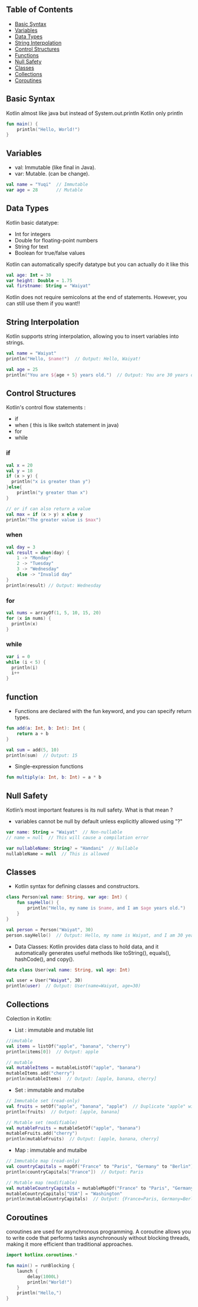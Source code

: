 ## Table of Contents
- [Basic Syntax](#basic-syntax)
- [Variables](#variables)
- [Data Types](#data-types)
- [String Interpolation](#string-interpolation)
- [Control Structures](#control-structures)
- [Functions](#functions)
- [Null Safety](#null-safety)
- [Classes](#classes)
- [Collections](#collections)
- [Coroutines](#coroutines)

## Basic Syntax
Kotlin almost like java but instead of System.out.println Kotlin only println
```kotlin
fun main() {
    println("Hello, World!")
}
```

## Variables
- val: Immutable (like final in Java).
- var: Mutable.  (can be change).

```kotlin
val name = "Yuqi"  // Immutable
var age = 28       // Mutable
```


## Data Types
Kotlin basic datatype:
- Int for integers
- Double for floating-point numbers
- String for text
- Boolean for true/false values

Kotlin can automatically specify datatype but you can actually do it like this 
```kotlin
val age: Int = 30
var height: Double = 1.75
val firstname: String = "Waiyat"
```
Kotlin does not require semicolons at the end of statements. However, you can still use them if you want!!

## String Interpolation
Kotlin supports string interpolation, allowing you to insert variables into strings.
```kotlin
val name = "Waiyat"
println("Hello, $name!")  // Output: Hello, Waiyat!

val age = 25
println("You are ${age + 5} years old.")  // Output: You are 30 years old.
```



## Control Structures
Kotlin's control flow statements :
- if 
- when ( this is like switch statement in java) 
- for 
- while

### if
```kotlin
val x = 20
val y = 18
if (x > y) {
  println("x is greater than y")
}else{
    println("y greater than x")
}

// or if can also return a value
val max = if (x > y) x else y
println("The greater value is $max")
```
### when 
```kotlin
val day = 3
val result = when(day) {
    1 -> "Monday"
    2 -> "Tuesday"
    3 -> "Wednesday"
    else -> "Invalid day"
}
println(result) // Output: Wednesday
```
### for
```kotlin
val nums = arrayOf(1, 5, 10, 15, 20)
for (x in nums) {
  println(x)
}
```
### while
```kotlin
var i = 0
while (i < 5) {
  println(i)
  i++
} 
```



## function
- Functions are declared with the fun keyword, and you can specify return types.
```kotlin
fun add(a: Int, b: Int): Int {
    return a + b
}

val sum = add(5, 10)
println(sum)  // Output: 15
```
- Single-expression functions
```kotlin
fun multiply(a: Int, b: Int) = a * b
```

## Null Safety
Kotlin’s most important features is its null safety. What is that mean ?
- variables cannot be null by default unless explicitly allowed using "?"
```kotlin
var name: String = "Waiyat"  // Non-nullable
// name = null  // This will cause a compilation error

var nullableName: String? = "Hamdani"  // Nullable
nullableName = null  // This is allowed
```

## Classes
- Kotlin syntax for defining classes and constructors.
```kotlin
class Person(val name: String, var age: Int) {
    fun sayHello() {
        println("Hello, my name is $name, and I am $age years old.")
    }
}

val person = Person("Waiyat", 30)
person.sayHello()  // Output: Hello, my name is Waiyat, and I am 30 years old.
```
- Data Classes: Kotlin provides data class to hold data, and it automatically generates useful methods like toString(), equals(), hashCode(), and copy().
```kotlin
data class User(val name: String, val age: Int)

val user = User("Waiyat", 30)
println(user)  // Output: User(name=Waiyat, age=30)
```


## Collections
Colection in Kotlin:
- List : immutable and mutable list
```kotlin
//imutable
val items = listOf("apple", "banana", "cherry")
println(items[0])  // Output: apple

// mutable 
val mutableItems = mutableListOf("apple", "banana")
mutableItems.add("cherry")
println(mutableItems)  // Output: [apple, banana, cherry]

```

- Set : immutable and mutalbe
```kotlin
// Immutable set (read-only)
val fruits = setOf("apple", "banana", "apple")  // Duplicate "apple" will be ignored
println(fruits)  // Output: [apple, banana]

// Mutable set (modifiable)
val mutableFruits = mutableSetOf("apple", "banana")
mutableFruits.add("cherry")
println(mutableFruits)  // Output: [apple, banana, cherry]
```

- Map : immutable and mutalbe
```kotlin
// Immutable map (read-only)
val countryCapitals = mapOf("France" to "Paris", "Germany" to "Berlin")
println(countryCapitals["France"])  // Output: Paris

// Mutable map (modifiable)
val mutableCountryCapitals = mutableMapOf("France" to "Paris", "Germany" to "Berlin")
mutableCountryCapitals["USA"] = "Washington"
println(mutableCountryCapitals)  // Output: {France=Paris, Germany=Berlin, USA=Washington}
```

## Coroutines
coroutines are used for asynchronous programming. A coroutine allows you to write code that performs tasks asynchronously without blocking threads, making it more efficient than traditional approaches.

```kotlin
import kotlinx.coroutines.*

fun main() = runBlocking {
    launch {
        delay(1000L)
        println("World!")
    }
    println("Hello,")
}
```